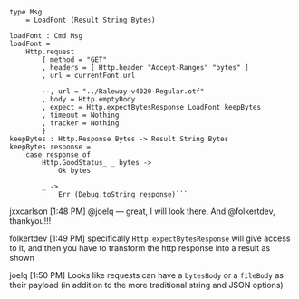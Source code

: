 ```
type Msg
    = LoadFont (Result String Bytes)

loadFont : Cmd Msg
loadFont =
    Http.request
        { method = "GET"
        , headers = [ Http.header "Accept-Ranges" "bytes" ]
        , url = currentFont.url

        --, url = "../Raleway-v4020-Regular.otf"
        , body = Http.emptyBody
        , expect = Http.expectBytesResponse LoadFont keepBytes
        , timeout = Nothing
        , tracker = Nothing
        }
keepBytes : Http.Response Bytes -> Result String Bytes
keepBytes response =
    case response of
        Http.GoodStatus_ _ bytes ->
            Ok bytes

        _ ->
            Err (Debug.toString response)```
```

jxxcarlson [1:48 PM]
@joelq — great, I will look there.  And @folkertdev, thankyou!!!

folkertdev [1:49 PM]
specifically `Http.expectBytesResponse` will give access to it, and then you have to transform the http response into a result as shown

joelq [1:50 PM]
Looks like requests can have a `bytesBody` or a `fileBody` as their payload (in addition to the more traditional string and JSON options)
